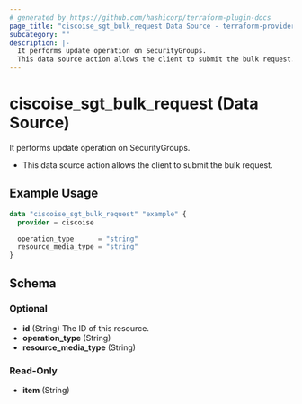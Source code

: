 ```yaml
---
# generated by https://github.com/hashicorp/terraform-plugin-docs
page_title: "ciscoise_sgt_bulk_request Data Source - terraform-provider-ciscoise"
subcategory: ""
description: |-
  It performs update operation on SecurityGroups.
  This data source action allows the client to submit the bulk request.
---
```


# ciscoise_sgt_bulk_request (Data Source)

It performs update operation on SecurityGroups.

- This data source action allows the client to submit the bulk request.

## Example Usage

```terraform
data "ciscoise_sgt_bulk_request" "example" {
  provider = ciscoise

  operation_type      = "string"
  resource_media_type = "string"
}
```

<!-- schema generated by tfplugindocs -->
## Schema

### Optional

- **id** (String) The ID of this resource.
- **operation_type** (String)
- **resource_media_type** (String)

### Read-Only

- **item** (String)


